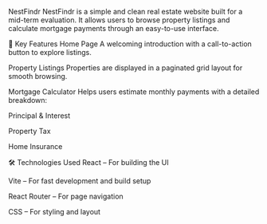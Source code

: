 NestFindr
NestFindr is a simple and clean real estate website built for a mid-term evaluation. It allows users to browse property listings and calculate mortgage payments through an easy-to-use interface.

🔑 Key Features
Home Page
A welcoming introduction with a call-to-action button to explore listings.

Property Listings
Properties are displayed in a paginated grid layout for smooth browsing.

Mortgage Calculator
Helps users estimate monthly payments with a detailed breakdown:

Principal & Interest

Property Tax

Home Insurance

🛠️ Technologies Used
React – For building the UI

Vite – For fast development and build setup

React Router – For page navigation

CSS – For styling and layout